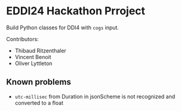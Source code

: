 # EDDI24  Hackathon Prroject

Build Python classes for DDI4 with `cogs` input.

Contributors:
- Thibaud Ritzenthaler
- Vincent Benoit
- Oliver Lyttleton

## Known problems

- `utc-millisec` from Duration in jsonScheme is not recognized and converted to a float
